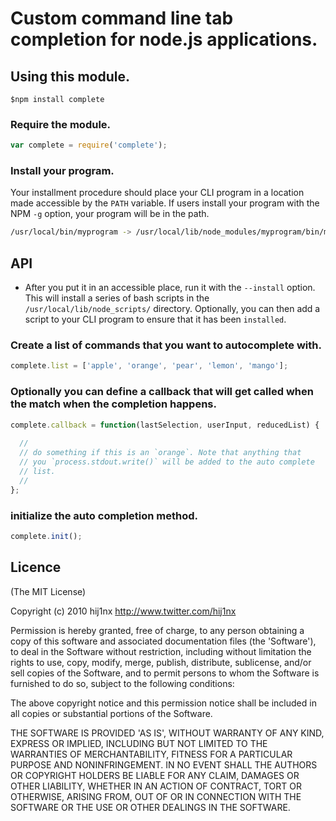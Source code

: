 # Custom command line tab completion for node.js applications.

## Using this module.

```
$npm install complete
```

### Require the module.

```javascript
var complete = require('complete');
```

### Install your program.

Your installment procedure should place your CLI program in a location made accessible by the `PATH` variable. If users install your program with the NPM `-g` option, your program will be in the path.

``` bash
/usr/local/bin/myprogram -> /usr/local/lib/node_modules/myprogram/bin/myprogram
```

## API

- After you put it in an accessible place, run it with the `--install` option. This will install a series of bash scripts in the `/usr/local/lib/node_scripts/` directory. Optionally, you can then add a script to your CLI program to ensure that it has been `installed`.

### Create a list of commands that you want to autocomplete with.

```javascript
complete.list = ['apple', 'orange', 'pear', 'lemon', 'mango'];
```

### Optionally you can define a callback that will get called when the match when the completion happens.

```javascript
complete.callback = function(lastSelection, userInput, reducedList) {
  
  //
  // do something if this is an `orange`. Note that anything that
  // you `process.stdout.write()` will be added to the auto complete 
  // list.
  //
};
```

### initialize the auto completion method.

```javascript
complete.init();
```

## Licence

(The MIT License)

Copyright (c) 2010 hij1nx <http://www.twitter.com/hij1nx>

Permission is hereby granted, free of charge, to any person obtaining a copy of this software and associated documentation files (the 'Software'), to deal in the Software without restriction, including without limitation the rights to use, copy, modify, merge, publish, distribute, sublicense, and/or sell copies of the Software, and to permit persons to whom the Software is furnished to do so, subject to the following conditions:

The above copyright notice and this permission notice shall be included in all copies or substantial portions of the Software.

THE SOFTWARE IS PROVIDED 'AS IS', WITHOUT WARRANTY OF ANY KIND, EXPRESS OR IMPLIED, INCLUDING BUT NOT LIMITED TO THE WARRANTIES OF MERCHANTABILITY, FITNESS FOR A PARTICULAR PURPOSE AND NONINFRINGEMENT. IN NO EVENT SHALL THE AUTHORS OR COPYRIGHT HOLDERS BE LIABLE FOR ANY CLAIM, DAMAGES OR OTHER LIABILITY, WHETHER IN AN ACTION OF CONTRACT, TORT OR OTHERWISE, ARISING FROM, OUT OF OR IN CONNECTION WITH THE SOFTWARE OR THE USE OR OTHER DEALINGS IN THE SOFTWARE.

